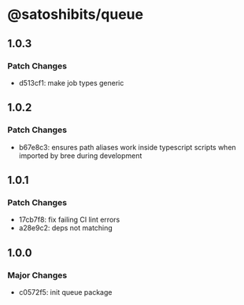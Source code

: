 # @satoshibits/queue

## 1.0.3

### Patch Changes

- d513cf1: make job types generic

## 1.0.2

### Patch Changes

- b67e8c3: ensures path aliases work inside typescript scripts when imported by bree during development

## 1.0.1

### Patch Changes

- 17cb7f8: fix failing CI lint errors
- a28e9c2: deps not matching

## 1.0.0

### Major Changes

- c0572f5: init queue package
